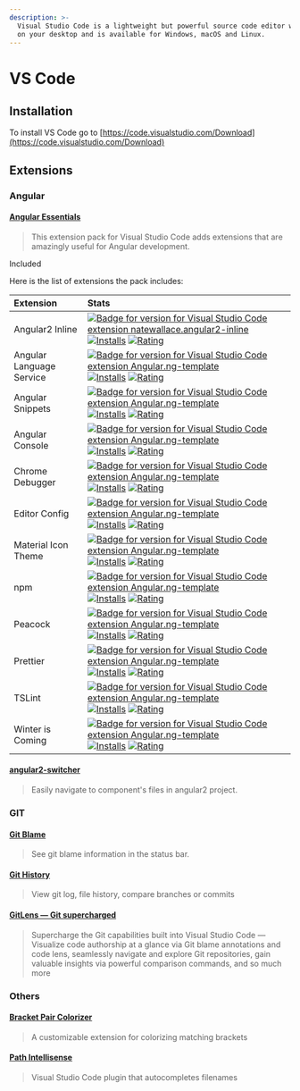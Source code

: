```yaml
---
description: >-
  Visual Studio Code is a lightweight but powerful source code editor which runs
  on your desktop and is available for Windows, macOS and Linux.
---
```


# VS Code

## Installation

To install VS Code go to [https://code.visualstudio.com/Download](https://code.visualstudio.com/Download)

## Extensions

### Angular

#### [Angular Essentials](https://marketplace.visualstudio.com/items?itemName=johnpapa.angular-essentials&wt.mc_id=angularessentials-github-jopapa)

> This extension pack for Visual Studio Code adds extensions that are amazingly useful for Angular development.

Included

Here is the list of extensions the pack includes:

| Extension | Stats |
| :--- | :--- |
| Angular2 Inline | [![Badge for version for Visual Studio Code extension natewallace.angular2-inline](https://vsmarketplacebadge.apphb.com/version-short/natewallace.angular2-inline.svg?color=blue&style=?style=for-the-badge&logo=visual-studio-code)](https://marketplace.visualstudio.com/items?itemName=natewallace.angular2-inline&wt.mc_id=angularessentials-github-jopapa) [![Installs](https://vsmarketplacebadge.apphb.com/installs-short/natewallace.angular2-inline.svg?color=blue&style=flat-square)](https://marketplace.visualstudio.com/items?itemName=natewallace.angular2-inline) [![Rating](https://vsmarketplacebadge.apphb.com/rating-short/natewallace.angular2-inline.svg?color=blue&style=flat-square)](https://marketplace.visualstudio.com/items?itemName=natewallace.angular2-inline) |
| Angular Language Service | [![Badge for version for Visual Studio Code extension Angular.ng-template](https://vsmarketplacebadge.apphb.com/version-short/Angular.ng-template.svg?color=blue&style=?style=for-the-badge&logo=visual-studio-code)](https://marketplace.visualstudio.com/items?itemName=Angular.ng-template&wt.mc_id=angularessentials-github-jopapa) [![Installs](https://vsmarketplacebadge.apphb.com/installs-short/Angular.ng-template.svg?color=blue&style=flat-square)](https://marketplace.visualstudio.com/items?itemName=Angular.ng-template) [![Rating](https://vsmarketplacebadge.apphb.com/rating-short/Angular.ng-template.svg?color=blue&style=flat-square)](https://marketplace.visualstudio.com/items?itemName=Angular.ng-template) |
| Angular Snippets | [![Badge for version for Visual Studio Code extension Angular.ng-template](https://vsmarketplacebadge.apphb.com/version-short/johnpapa.Angular2.svg?color=blue&style=?style=for-the-badge&logo=visual-studio-code)](https://marketplace.visualstudio.com/items?itemName=johnpapa.Angular2&wt.mc_id=angularessentials-github-jopapa) [![Installs](https://vsmarketplacebadge.apphb.com/installs-short/johnpapa.Angular2.svg?color=blue&style=flat-square)](https://marketplace.visualstudio.com/items?itemName=johnpapa.Angular2) [![Rating](https://vsmarketplacebadge.apphb.com/rating-short/johnpapa.Angular2.svg?color=blue&style=flat-square)](https://marketplace.visualstudio.com/items?itemName=johnpapa.Angular2) |
| Angular Console | [![Badge for version for Visual Studio Code extension Angular.ng-template](https://vsmarketplacebadge.apphb.com/version-short/nrwl.angular-console.svg?color=blue&style=?style=for-the-badge&logo=visual-studio-code)](https://marketplace.visualstudio.com/items?itemName=nrwl.angular-console&wt.mc_id=angularessentials-github-jopapa) [![Installs](https://vsmarketplacebadge.apphb.com/installs-short/nrwl.angular-console.svg?color=blue&style=flat-square)](https://marketplace.visualstudio.com/items?itemName=nrwl.angular-console) [![Rating](https://vsmarketplacebadge.apphb.com/rating-short/nrwl.angular-console.svg?color=blue&style=flat-square)](https://marketplace.visualstudio.com/items?itemName=nrwl.angular-console) |
| Chrome Debugger | [![Badge for version for Visual Studio Code extension Angular.ng-template](https://vsmarketplacebadge.apphb.com/version-short/msjsdiag.debugger-for-chrome.svg?color=blue&style=?style=for-the-badge&logo=visual-studio-code)](https://marketplace.visualstudio.com/items?itemName=msjsdiag.debugger-for-chrome&wt.mc_id=angularessentials-github-jopapa) [![Installs](https://vsmarketplacebadge.apphb.com/installs-short/msjsdiag.debugger-for-chrome.svg?color=blue&style=flat-square)](https://marketplace.visualstudio.com/items?itemName=msjsdiag.debugger-for-chrome) [![Rating](https://vsmarketplacebadge.apphb.com/rating-short/msjsdiag.debugger-for-chrome.svg?color=blue&style=flat-square)](https://marketplace.visualstudio.com/items?itemName=msjsdiag.debugger-for-chrome) |
| Editor Config | [![Badge for version for Visual Studio Code extension Angular.ng-template](https://vsmarketplacebadge.apphb.com/version-short/EditorConfig.EditorConfig.svg?color=blue&style=?style=for-the-badge&logo=visual-studio-code)](https://marketplace.visualstudio.com/items?itemName=EditorConfig.EditorConfig&wt.mc_id=angularessentials-github-jopapa) [![Installs](https://vsmarketplacebadge.apphb.com/installs-short/EditorConfig.EditorConfig.svg?color=blue&style=flat-square)](https://marketplace.visualstudio.com/items?itemName=EditorConfig.EditorConfig) [![Rating](https://vsmarketplacebadge.apphb.com/rating-short/EditorConfig.EditorConfig.svg?color=blue&style=flat-square)](https://marketplace.visualstudio.com/items?itemName=EditorConfig.EditorConfig) |
| Material Icon Theme | [![Badge for version for Visual Studio Code extension Angular.ng-template](https://vsmarketplacebadge.apphb.com/version-short/pkief.material-icon-theme.svg?color=blue&style=?style=for-the-badge&logo=visual-studio-code)](https://marketplace.visualstudio.com/items?itemName=pkief.material-icon-theme&wt.mc_id=angularessentials-github-jopapa) [![Installs](https://vsmarketplacebadge.apphb.com/installs-short/pkief.material-icon-theme.svg?color=blue&style=flat-square)](https://marketplace.visualstudio.com/items?itemName=pkief.material-icon-theme) [![Rating](https://vsmarketplacebadge.apphb.com/rating-short/pkief.material-icon-theme.svg?color=blue&style=flat-square)](https://marketplace.visualstudio.com/items?itemName=pkief.material-icon-theme) |
| npm | [![Badge for version for Visual Studio Code extension Angular.ng-template](https://vsmarketplacebadge.apphb.com/version-short/eg2.vscode-npm-script.svg?color=blue&style=?style=for-the-badge&logo=visual-studio-code)](https://marketplace.visualstudio.com/items?itemName=eg2.vscode-npm-script&wt.mc_id=angularessentials-github-jopapa) [![Installs](https://vsmarketplacebadge.apphb.com/installs-short/eg2.vscode-npm-script.svg?color=blue&style=flat-square)](https://marketplace.visualstudio.com/items?itemName=eg2.vscode-npm-script) [![Rating](https://vsmarketplacebadge.apphb.com/rating-short/eg2.vscode-npm-script.svg?color=blue&style=flat-square)](https://marketplace.visualstudio.com/items?itemName=eg2.vscode-npm-script) |
| Peacock | [![Badge for version for Visual Studio Code extension Angular.ng-template](https://vsmarketplacebadge.apphb.com/version-short/johnpapa.vscode-peacock.svg?color=blue&style=?style=for-the-badge&logo=visual-studio-code)](https://marketplace.visualstudio.com/items?itemName=johnpapa.vscode-peacock&wt.mc_id=angularessentials-github-jopapa) [![Installs](https://vsmarketplacebadge.apphb.com/installs-short/johnpapa.vscode-peacock.svg?color=blue&style=flat-square)](https://marketplace.visualstudio.com/items?itemName=johnpapa.vscode-peacock) [![Rating](https://vsmarketplacebadge.apphb.com/rating-short/johnpapa.vscode-peacock.svg?color=blue&style=flat-square)](https://marketplace.visualstudio.com/items?itemName=johnpapa.vscode-peacock) |
| Prettier | [![Badge for version for Visual Studio Code extension Angular.ng-template](https://vsmarketplacebadge.apphb.com/version-short/esbenp.prettier-vscode.svg?color=blue&style=?style=for-the-badge&logo=visual-studio-code)](https://marketplace.visualstudio.com/items?itemName=esbenp.prettier-vscode&wt.mc_id=angularessentials-github-jopapa) [![Installs](https://vsmarketplacebadge.apphb.com/installs-short/esbenp.prettier-vscode.svg?color=blue&style=flat-square)](https://marketplace.visualstudio.com/items?itemName=esbenp.prettier-vscode) [![Rating](https://vsmarketplacebadge.apphb.com/rating-short/esbenp.prettier-vscode.svg?color=blue&style=flat-square)](https://marketplace.visualstudio.com/items?itemName=esbenp.prettier-vscode) |
| TSLint | [![Badge for version for Visual Studio Code extension Angular.ng-template](https://vsmarketplacebadge.apphb.com/version-short/ms-vscode.vscode-typescript-tslint-plugin.svg?color=blue&style=?style=for-the-badge&logo=visual-studio-code)](https://marketplace.visualstudio.com/items?itemName=ms-vscode.vscode-typescript-tslint-plugin&wt.mc_id=angularessentials-github-jopapa) [![Installs](https://vsmarketplacebadge.apphb.com/installs-short/ms-vscode.vscode-typescript-tslint-plugin.svg?color=blue&style=flat-square)](https://marketplace.visualstudio.com/items?itemName=ms-vscode.vscode-typescript-tslint-plugin) [![Rating](https://vsmarketplacebadge.apphb.com/rating-short/ms-vscode.vscode-typescript-tslint-plugin.svg?color=blue&style=flat-square)](https://marketplace.visualstudio.com/items?itemName=ms-vscode.vscode-typescript-tslint-plugin) |
| Winter is Coming | [![Badge for version for Visual Studio Code extension Angular.ng-template](https://vsmarketplacebadge.apphb.com/version-short/johnpapa.winteriscoming.svg?color=blue&style=?style=for-the-badge&logo=visual-studio-code)](https://marketplace.visualstudio.com/items?itemName=johnpapa.winteriscoming&wt.mc_id=angularessentials-github-jopapa) [![Installs](https://vsmarketplacebadge.apphb.com/installs-short/johnpapa.winteriscoming.svg?color=blue&style=flat-square)](https://marketplace.visualstudio.com/items?itemName=johnpapa.winteriscoming) [![Rating](https://vsmarketplacebadge.apphb.com/rating-short/johnpapa.winteriscoming.svg?color=blue&style=flat-square)](https://marketplace.visualstudio.com/items?itemName=johnpapa.winteriscoming) |

#### [angular2-switcher](https://marketplace.visualstudio.com/items?itemName=infinity1207.angular2-switcher)

> Easily navigate to component's files in angular2 project.

### GIT

#### [Git Blame](https://marketplace.visualstudio.com/items?itemName=waderyan.gitblame)

> See git blame information in the status bar.

#### [Git History](https://marketplace.visualstudio.com/items?itemName=donjayamanne.githistory)

> View git log, file history, compare branches or commits

#### [GitLens — Git supercharged](https://marketplace.visualstudio.com/items?itemName=eamodio.gitlens)

> Supercharge the Git capabilities built into Visual Studio Code — Visualize code authorship at a glance via Git blame annotations and code lens, seamlessly navigate and explore Git repositories, gain valuable insights via powerful comparison commands, and so much more

### Others

#### [Bracket Pair Colorizer](https://marketplace.visualstudio.com/items?itemName=CoenraadS.bracket-pair-colorizer)

> A customizable extension for colorizing matching brackets

#### [Path Intellisense](https://marketplace.visualstudio.com/items?itemName=christian-kohler.path-intellisense)

> Visual Studio Code plugin that autocompletes filenames



